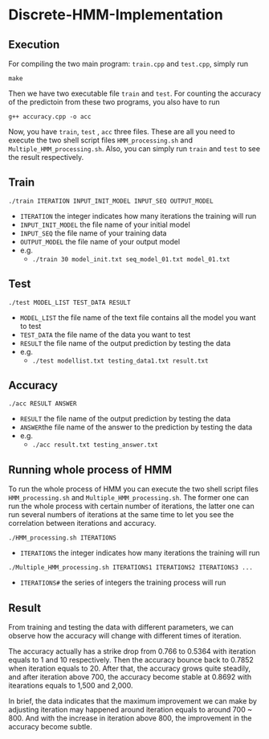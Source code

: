 # Discrete-HMM-Implementation
## Execution

For compiling the two main program: `train.cpp` and `test.cpp`, simply run

```
make
```

Then we have two executable file `train` and `test`. For counting the accuracy of the predictoin from these two programs, you also have to run

````
g++ accuracy.cpp -o acc
````

Now, you have `train`, `test` , `acc` three files. These are all you need to execute the two shell script files `HMM_processing.sh` and `Multiple_HMM_processing.sh`. Also, you can simply run `train` and `test` to see the result respectively.

## Train

```
./train ITERATION INPUT_INIT_MODEL INPUT_SEQ OUTPUT_MODEL
```

- `ITERATION` the integer indicates how many iterations the training will run
- `INPUT_INIT_MODEL` the file name of your initial model
- `INPUT_SEQ` the file name of your training data
- `OUTPUT_MODEL` the file name of your output model
- e.g.
  - `./train 30 model_init.txt seq_model_01.txt model_01.txt `

## Test

```
./test MODEL_LIST TEST_DATA RESULT
```

- `MODEL_LIST` the file name of the text file contains all the model you want to test
- `TEST_DATA` the file name of the data you want to test
- `RESULT` the file name of the output prediction by testing the data
- e.g.
  - `./test modellist.txt testing_data1.txt result.txt`

## Accuracy

```
./acc RESULT ANSWER
```

- `RESULT` the file name of the output prediction by testing the data
- `ANSWER`the file name of the answer to the prediction by testing the data
- e.g.
  - `./acc result.txt testing_answer.txt`


## Running whole process of HMM

To run the whole process of HMM you can execute the two shell script files `HMM_processing.sh` and `Multiple_HMM_processing.sh`. The former one can run the whole process with certain number of iterations, the latter one can run several numbers of iterations at the same time to let you see the correlation between iterations and accuracy.

```
./HMM_processing.sh ITERATIONS 
```

- `ITERATIONS` the integer indicates how many iterations the training will run

```
./Multiple_HMM_processing.sh ITERATIONS1 ITERATIONS2 ITERATIONS3 ...
```

- `ITERATIONS#` the series of integers the training process will run

## Result

From training and testing the data with different parameters, we can observe how the accuracy will change with different times of iteration.

The accuracy actually has a strike drop from 0.766 to 0.5364 with iteration equals to 1 and 10 respectively. Then the accuracy bounce back to 0.7852 when iteration equals to 20. After that, the accuracy grows quite steadily, and after iteration above 700, the accuracy become stable at 0.8692 with itearations equals to 1,500 and 2,000. 

In brief, the data indicates that the maximum improvement we can make by adjusting iteration may happened around iteration equals to around 700 ~ 800. And with the increase in iteration above 800, the improvement in the accuracy become subtle.